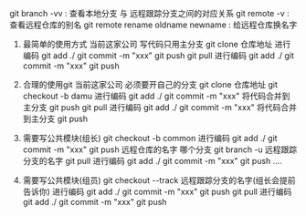 git branch -vv : 查看本地分支 与 远程跟踪分支之间的对应关系
git remote -v  : 查看远程仓库的别名
git remote rename oldname newname : 给远程仓库换名字


1. 最简单的使用方式
    当前这家公司 写代码只用主分支
    git clone 仓库地址
    进行编码
    git add ./
    git commit -m "xxx"
    git push
    git pull
    进行编码
    git add ./
    git commit -m "xxx"
    git push

2. 合理的使用git
   当前这家公司 必须要开自己的分支
   git clone 仓库地址
   git checkout -b damu
   进行编码
   git add ./
   git commit -m "xxx"
   将代码合并到主分支
   git push
   git pull
   进行编码
   git add ./
   git commit -m "xxx"
   将代码合并到主分支
   git push

3. 需要写公共模块(组长)
   git  checkout -b common
   进行编码
   git add ./
   git commit -m "xxx"
   git push 远程仓库的名字 哪个分支
   git branch -u 远程跟踪分支的名字
   git pull
   进行编码
   git add ./
   git commit -m "xxx"
   git push
   ....

4. 需要写公共模块(组员)
   git checkout --track  远程跟踪分支的名字(组长会提前告诉你)
   进行编码
   git add ./
   git commit -m "xxx"
   git push
   git pull
   进行编码
   git add ./
   git commit -m "xxx"
   git push